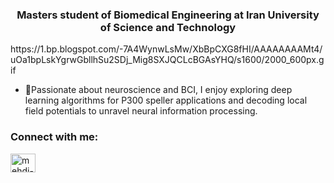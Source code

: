 <h3 align="center">Masters student of Biomedical Engineering at Iran University of Science and Technology</h3>
https://1.bp.blogspot.com/-7A4WynwLsMw/XbBpCXG8fHI/AAAAAAAAMt4/uOa1bpLskYgrwGbllhSu2SDj_Mig8SXJQCLcBGAsYHQ/s1600/2000_600px.gif


- 🌱Passionate about neuroscience and BCI, I enjoy exploring deep learning algorithms for P300 speller applications and decoding local field potentials to unravel neural information processing.

<h3 align="left">Connect with me:</h3>
<p align="left">
<a href="https://linkedin.com/in/mehdi-habibi-128630221" target="blank"><img align="center" src="https://raw.githubusercontent.com/rahuldkjain/github-profile-readme-generator/master/src/images/icons/Social/linked-in-alt.svg" alt="mehdi-habibi-128630221" height="30" width="40" /></a>
</p>

